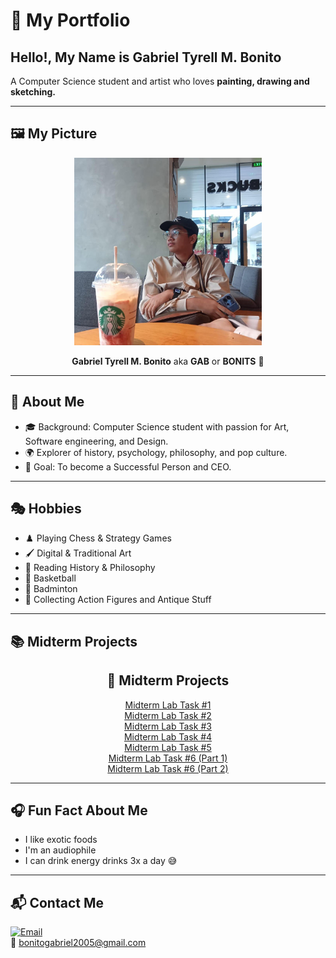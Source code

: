 # 🎨 My Portfolio  

## Hello!, My Name is Gabriel Tyrell M. Bonito  
A Computer Science student and artist who loves **painting, drawing and sketching.**  

---

## 🖼️ My Picture  
<p align="center">
  <img src="485093912_2016209432209008_2788840537492230754_n.jpg" alt="image" width="300" height="300">
</p>

<p align="center"><b>Gabriel Tyrell M. Bonito</b> aka <b>GAB</b> or <b>BONITS</b> 👋</p>

---

## 👤 About Me  
- 🎓 Background: Computer Science student with passion for Art, Software engineering, and Design.  
- 🌍 Explorer of history, psychology, philosophy, and pop culture.  
- 🎯 Goal: To become a Successful Person and CEO.  

---

## 🎭 Hobbies  
- ♟️ Playing Chess & Strategy Games  
- 🖌️ Digital & Traditional Art  
- 📖 Reading History & Philosophy  
- 🏀 Basketball  
- 🏸 Badminton  
- 🧸 Collecting Action Figures and Antique Stuff  

---

## 📚 Midterm Projects  

<h2 align="center">📂 Midterm Projects</h2>

<p align="center">
  <a href="https://docs.google.com/document/d/1PvnXktt_e-8hVMr-diqwcze9Wj-oQnna/edit?usp=sharing&ouid=106144936901537006723&rtpof=true&sd=true" target="_blank">Midterm Lab Task #1</a><br>
  <a href="https://drive.google.com/file/d/1HRQnO1rW3eqMhjrQiDUJOCHfVeJto82z/view?usp=sharing" target="_blank">Midterm Lab Task #2</a><br>
  <a href="https://drive.google.com/file/d/1SJySc4uaifVb-Fm3p_CouO4iZ5U0wxhe/view?usp=sharing"_blank">Midterm Lab Task #3</a><br>
  <a href="https://drive.google.com/file/d/1JqVXTZ3OlMURXohai9YjDgMWmbxChOq8/view?usp=drivesdk" target="_blank">Midterm Lab Task #4</a><br>
  <a href="https://drive.google.com/file/d/1D6uGc3ZVcdjcK6bmCExZro2NYJk1AJNo/view?usp=drivesdk" target="_blank">Midterm Lab Task #5</a><br>
  <a href="https://drive.google.com/file/d/103pXDrSUh1iJHAQ2dpzdc0jI8nfWFt1h/view?usp=drivesdk" target="_blank">Midterm Lab Task #6 (Part 1)</a><br>
  <a href="https://drive.google.com/file/d/1w4dRkuFyVr8CtmxzEtqDumFu85QKOEcy/view?usp=drivesdk" target="_blank">Midterm Lab Task #6 (Part 2)</a>
</p>

---

## 🎧 Fun Fact About Me  
- I like exotic foods  
- I'm an audiophile  
- I can drink energy drinks 3x a day 😅  

---

## 📬 Contact Me  
[![Email](https://img.shields.io/badge/Email-D14836?style=for-the-badge&logo=gmail&logoColor=white)](mailto:bonitogabriel2005@gmail.com)  
📧 bonitogabriel2005@gmail.com
